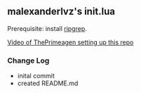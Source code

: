 ## malexanderlvz's init.lua
Prerequisite: install [ripgrep](https://github.com/BurntSushi/ripgrep).

[Video of ThePrimeagen setting up this repo](https://www.youtube.com/watch?v=w7i4amO_zaE)

### Change Log
* inital commit
* created README.md 

